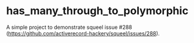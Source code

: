 has_many_through_to_polymorphic
===============================

A simple project to demonstrate squeel issue #288 (https://github.com/activerecord-hackery/squeel/issues/288).
